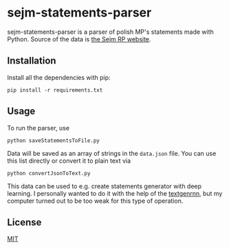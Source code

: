 # sejm-statements-parser

sejm-statements-parser is a parser of polish MP's statements made with Python. Source of the data is [the Sejm RP website](sejm.gov.pl).

## Installation

Install all the dependencies with pip:

```
pip install -r requirements.txt
```

## Usage

To run the parser, use

```
python saveStatementsToFile.py
```

Data will be saved as an array of strings in the `data.json` file.
You can use this list directly or convert it to plain text via

```
python convertJsonToText.py
```

This data can be used to e.g. create statements generator with deep learning.
I personally wanted to do it with the help of the [textgenrnn](https://github.com/minimaxir/textgenrnn), but my computer turned out to be too weak for this type of operation.

## License

[MIT](https://choosealicense.com/licenses/mit/)
